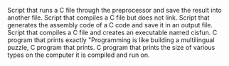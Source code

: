 Script that runs a C file through the preprocessor and save the result into another file.
Script that compiles a C file but does not link.
Script that generates the assembly code of a C code and save it in an output file.
Script that compiles a C file and creates an executable named cisfun.
C program that prints exactly "Programming is like building a multilingual puzzle,
C program that prints.
C program that prints the size of various types on the computer it is compiled and run on.
